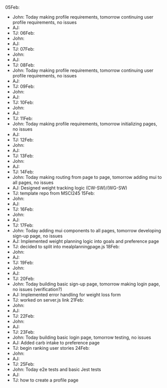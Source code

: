 05Feb:
- John: Today making profile requirements, tomorrow continuing user profile requirements, no issues
- AJ:
- TJ:
06Feb:
- John: 
- AJ:
- TJ:
07Feb:
- John:
- AJ:
- TJ:
08Feb: 
- John: Today making profile requirements, tomorrow continuing user profile requirements, no issues
- AJ:
- TJ:
09Feb:
- John:
- AJ:
- TJ:
10Feb:
- John:
- AJ:
- TJ:
11Feb: 
- John: Today making profile requirements, tomorrow initializing pages, no issues 
- AJ:
- TJ:
12Feb:
- John:
- AJ:
- TJ:
13Feb:
- John:
- AJ:
- TJ:
14Feb:
- John: Today making routing from page to page, tomorrow adding mui to all pages, no issues
- AJ: Designed weight tracking logic (CW-SW)/(WG-SW)
- TJ: template repo from MSCI245 
15Feb:
- John:
- AJ:
- TJ:
16Feb:
- John:
- AJ:
- TJ:
17Feb:
- John: Today adding mui components to all pages, tomorrow developing sign-up page, no issues
- AJ: Implemented weight planning logic into goals and preference page
- TJ: decided to split into mealplanningpage.js
18Feb:
- John:
- AJ:
- TJ:
19Feb:
- John:
- AJ:
- TJ:
20Feb:
- John: Today building basic sign-up page, tomorrow making login page, no issues (verification?)
- AJ: Implemented error handling for weight loss form
- TJ:  worked on server.js link
21Feb:
- John:
- AJ:
- TJ:
22Feb:
- John:
- AJ:
- TJ:
23Feb:
- John: Today building basic login page, tomorrow testing, no issues
- AJ: Added carb intake to preference page
- TJ: begin ranking user stories
24Feb:
- John:
- AJ:
- TJ:
25Feb:
- John: Today e2e tests and basic Jest tests
- AJ:
- TJ: how to create a profile page
